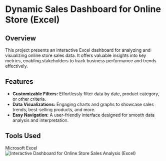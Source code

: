 # Dynamic Sales Dashboard for Online Store (Excel)
## Overview
This project presents an interactive Excel dashboard for analyzing and visualizing online store sales data. It offers valuable insights into key metrics, enabling stakeholders to track business performance and trends effectively.
## Features
- **Customizable Filters:** Effortlessly filter data by date, product category, or other criteria.
- **Data Visualizations:** Engaging charts and graphs to showcase sales trends, best-selling products, and more.
- **Easy Navigation:** A user-friendly interface designed for smooth data analysis and interpretation.
## Tools Used
Microsoft Excel
![Interactive Dashboard for Online Store Sales Analysis (Excel)](https://github.com/user-attachments/assets/f8732f8e-df6e-4564-bc12-8643a1c9db20)
